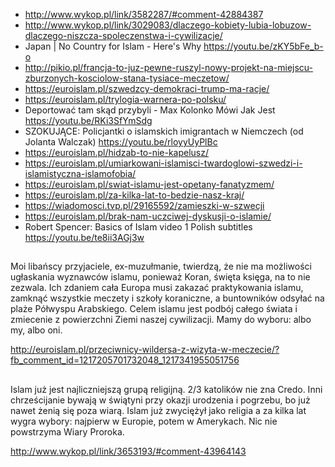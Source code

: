 - http://www.wykop.pl/link/3582287/#comment-42884387
- http://www.wykop.pl/link/3029083/dlaczego-kobiety-lubia-lobuzow-dlaczego-niszcza-spoleczenstwa-i-cywilizacje/
- Japan | No Country for Islam - Here's Why https://youtu.be/zKY5bFe_b-o
- http://pikio.pl/francja-to-juz-pewne-ruszyl-nowy-projekt-na-miejscu-zburzonych-kosciolow-stana-tysiace-meczetow/
- https://euroislam.pl/szwedzcy-demokraci-trump-ma-racje/
- https://euroislam.pl/trylogia-warnera-po-polsku/
- Deportować tam skąd przybyli - Max Kolonko Mówi Jak Jest https://youtu.be/RKi3SfYmSdg
- SZOKUJĄCE: Policjantki o islamskich imigrantach w Niemczech (od Jolanta Walczak) https://youtu.be/rloyyUyPlBc
- https://euroislam.pl/hidzab-to-nie-kapelusz/
- https://euroislam.pl/umiarkowani-islamisci-twardoglowi-szwedzi-i-islamistyczna-islamofobia/
- https://euroislam.pl/swiat-islamu-jest-opetany-fanatyzmem/
- https://euroislam.pl/za-kilka-lat-to-bedzie-nasz-kraj/
- https://wiadomosci.tvp.pl/29165592/zamieszki-w-szwecji
- https://euroislam.pl/brak-nam-uczciwej-dyskusji-o-islamie/
- Robert Spencer: Basics of Islam video 1 Polish subtitles https://youtu.be/te8ii3AGj3w

##

Moi libańscy przyjaciele, ex-muzułmanie, twierdzą, że nie ma możliwości ugłaskania wyznawców islamu, ponieważ Koran, święta księga, na to nie zezwala. Ich zdaniem cała Europa musi zakazać praktykowania islamu, zamknąć wszystkie meczety i szkoły koraniczne, a buntowników odsyłać na plaże Półwyspu Arabskiego. Celem islamu jest podbój całego świata i zmiecenie z powierzchni Ziemi naszej cywilizacji. Mamy do wyboru: albo my, albo oni.

http://euroislam.pl/przeciwnicy-wildersa-z-wizyta-w-meczecie/?fb_comment_id=1217205701732048_1217341955051756

##

Islam już jest najliczniejszą grupą religijną. 2/3 katolików nie zna Credo. Inni chrześcijanie bywają w świątyni przy okazji urodzenia i pogrzebu, bo już nawet żenią się poza wiarą.
Islam już zwyciężył jako religia a za kilka lat wygra wybory: najpierw w Europie, potem w Amerykach. Nic nie powstrzyma Wiary Proroka.

http://www.wykop.pl/link/3653193/#comment-43964143
